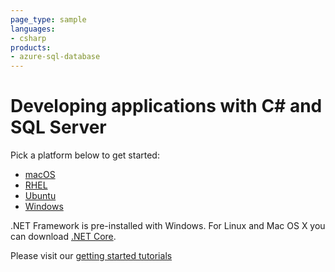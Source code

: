 ```yaml
---
page_type: sample
languages:
- csharp
products:
- azure-sql-database	
---
```


# Developing applications with C# and SQL Server 

Pick a platform below to get started:
* [macOS](https://github.com/Microsoft/sql-server-samples/tree/master/samples/tutorials/c%23/macOS)
* [RHEL](https://github.com/Microsoft/sql-server-samples/tree/master/samples/tutorials/c%23/RHEL)
* [Ubuntu](https://github.com/Microsoft/sql-server-samples/tree/master/samples/tutorials/c%23/Ubuntu)
* [Windows](https://github.com/Microsoft/sql-server-samples/tree/master/samples/tutorials/c%23/Windows)

.NET Framework is pre-installed with Windows. For Linux and Mac OS X you can download [.NET Core](https://www.microsoft.com/net/core#windows).

Please visit our [getting started tutorials](https://www.microsoft.com/en-us/sql-server/developer-get-started/)
